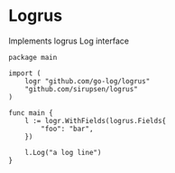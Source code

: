 # Logrus

Implements logrus Log interface

```
package main

import (
	logr "github.com/go-log/logrus"
	"github.com/sirupsen/logrus"
)

func main {
	l := logr.WithFields(logrus.Fields{
		"foo": "bar",
	})

	l.Log("a log line")
}
```
